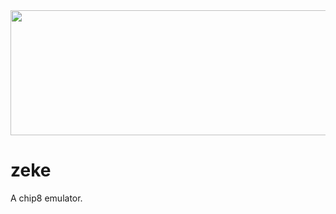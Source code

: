 <div align="center">
  <img src="https://user-images.githubusercontent.com/23309033/216139820-d062a697-0b1b-485c-b87f-356d257c4f65.svg" width="800" height="200" />
 </div>
 

# zeke
A chip8 emulator.
